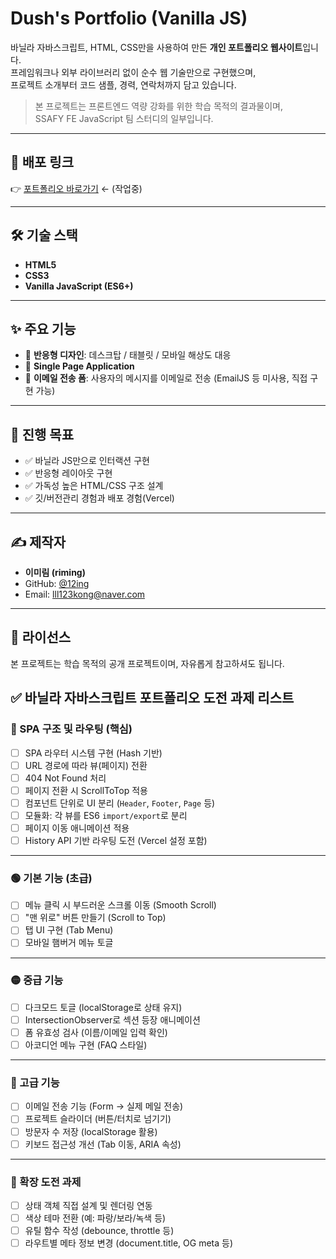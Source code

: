# Dush's Portfolio (Vanilla JS)

바닐라 자바스크립트, HTML, CSS만을 사용하여 만든 **개인 포트폴리오 웹사이트**입니다.  
프레임워크나 외부 라이브러리 없이 순수 웹 기술만으로 구현했으며,  
프로젝트 소개부터 코드 샘플, 경력, 연락처까지 담고 있습니다.

> 본 프로젝트는 프론트엔드 역량 강화를 위한 학습 목적의 결과물이며,  
> SSAFY FE JavaScript 팀 스터디의 일부입니다.

---

## 🔗 배포 링크

👉 [포트폴리오 바로가기](#) ← (작업중)

---

## 🛠 기술 스택

- **HTML5**
- **CSS3**
- **Vanilla JavaScript (ES6+)**

---

## ✨ 주요 기능

- 📱 **반응형 디자인**: 데스크탑 / 태블릿 / 모바일 해상도 대응
- 🧭 **Single Page Application**
- 📧 **이메일 전송 폼**: 사용자의 메시지를 이메일로 전송 (EmailJS 등 미사용, 직접 구현 가능)

---

## 📌 진행 목표

- ✅ 바닐라 JS만으로 인터랙션 구현
- ✅ 반응형 레이아웃 구현
- ✅ 가독성 높은 HTML/CSS 구조 설계
- ✅ 깃/버전관리 경험과 배포 경험(Vercel)

---

## ✍️ 제작자

- **이미림 (riming)**
- GitHub: [@12ing](https://github.com/12ing)
- Email: lll123kong@naver.com

---

## 📜 라이선스

본 프로젝트는 학습 목적의 공개 프로젝트이며, 자유롭게 참고하셔도 됩니다.

## ✅ 바닐라 자바스크립트 포트폴리오 도전 과제 리스트

### 🔁 SPA 구조 및 라우팅 (핵심)

- [ ] SPA 라우터 시스템 구현 (Hash 기반)
- [ ] URL 경로에 따라 뷰(페이지) 전환
- [ ] 404 Not Found 처리
- [ ] 페이지 전환 시 ScrollToTop 적용
- [ ] 컴포넌트 단위로 UI 분리 (`Header`, `Footer`, `Page` 등)
- [ ] 모듈화: 각 뷰를 ES6 `import/export`로 분리
- [ ] 페이지 이동 애니메이션 적용
- [ ] History API 기반 라우팅 도전 (Vercel 설정 포함)

---

### 🟢 기본 기능 (초급)

- [ ] 메뉴 클릭 시 부드러운 스크롤 이동 (Smooth Scroll)
- [ ] "맨 위로" 버튼 만들기 (Scroll to Top)
- [ ] 탭 UI 구현 (Tab Menu)
- [ ] 모바일 햄버거 메뉴 토글

---

### 🟡 중급 기능

- [ ] 다크모드 토글 (localStorage로 상태 유지)
- [ ] IntersectionObserver로 섹션 등장 애니메이션
- [ ] 폼 유효성 검사 (이름/이메일 입력 확인)
- [ ] 아코디언 메뉴 구현 (FAQ 스타일)

---

### 🔴 고급 기능

- [ ] 이메일 전송 기능 (Form → 실제 메일 전송)
- [ ] 프로젝트 슬라이더 (버튼/터치로 넘기기)
- [ ] 방문자 수 저장 (localStorage 활용)
- [ ] 키보드 접근성 개선 (Tab 이동, ARIA 속성)

---

### 🧠 확장 도전 과제

- [ ] 상태 객체 직접 설계 및 렌더링 연동
- [ ] 색상 테마 전환 (예: 파랑/보라/녹색 등)
- [ ] 유틸 함수 작성 (debounce, throttle 등)
- [ ] 라우트별 메타 정보 변경 (document.title, OG meta 등)
